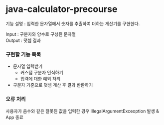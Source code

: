 # java-calculator-precourse

기능 설명 : 입력한 문자열에서 숫자를 추출하여 더하는 계산기를 구현한다.

Input : 구분자와 양수로 구성된 문자열 <br>
Output : 덧셈 결과

### 구현할 기능 목록

- 문자열 입력받기
    - 커스텀 구분자 인식하기
    - 입력에 대한 예외 처리
- 구분자 기준으로 덧셈 계산 후 결과 반환하기

### 오류 처리 <br>
사용자가 음수와 같은 잘못된 값을 입력한 경우
IllegalArgumentExceoption 발생 & App 종료